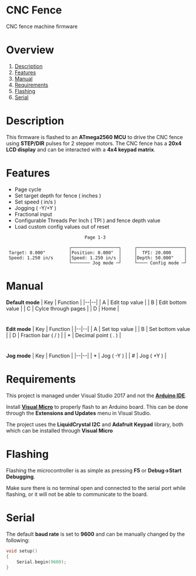 
# CNC Fence

CNC fence machine firmware

# Overview

1. [Description](#description)
2. [Features](#features)
3. [Manual](#manual)
4. [Requirements](#requirements)
5. [Flashing](#flashing)
6. [Serial](#serial)

# Description

This firmware is flashed to an **ATmega2560 MCU** to drive the CNC fence using **STEP/DIR** pulses for 2 stepper motors. The CNC fence has a **20x4 LCD display** and can be interacted with a **4x4 keypad matrix**.

# Features

- Page cycle
- Set target depth for fence ( inches )
- Set speed ( in/s )
- Jogging ( -Y/+Y )
- Fractional input
- Configurable Threads Per Inch ( TPI ) and fence depth value
- Load custom config values out of reset

```
                              Page 1-3

                        ┌──────────────────┐     ┌──────────────────┐
 Target: 0.000"         │Position: 0.000"  │     │  TPI: 20.000     │
 Speed: 1.250 in/s      │Speed: 1.250 in/s │     │Depth: 50.000"    │
                        └─────── Jog mode ─┘     └──── Config mode ─┘
```

# Manual

**Default mode**
| Key | Function |
|--|--|
| A | Edit top value |
| B | Edit bottom value |
| C | Cylce through pages |
| D | Home |
#
**Edit mode**
| Key | Function |
|--|--|
| A | Set top value |
| B | Set bottom value |
| D | Fraction bar ( / ) |
| * | Decimal point ( . ) |
#
**Jog mode**
| Key | Function |
|--|--|
| * | Jog ( -Y ) |
| # | Jog ( +Y ) |
#

# Requirements

This project is managed under Visual Studio 2017 and not the [**Arduino IDE**](https://www.arduino.cc/en/software).

Install [**Visual Micro**](https://www.visualmicro.com/) to properly flash to an Arduino board. This can be done through the  **Extensions and Updates** menu in Visual Studio.

The project uses the **LiquidCrystal I2C** and **Adafruit Keypad** library, both which can be installed through **Visual Micro**

# Flashing

Flashing the microcontroller is as simple as pressing **F5** or **Debug->Start Debugging**.

Make sure there is no terminal open and connected to the serial port while flashing, or it will not be able to communicate to the board.

# Serial

The default **baud rate** is set to **9600** and can be manually changed by the following:

```c
void setup()
{
    Serial.begin(9600);
}
```